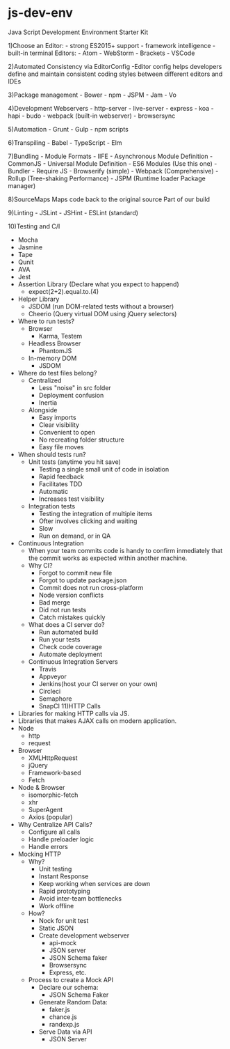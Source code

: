 # js-dev-env
Java Script Development Environment Starter Kit

1)Choose an Editor:
	- strong ES2015+ support
	- framework intelligence
	- built-in terminal
	Editors:
		- Atom
		- WebStorm
		- Brackets
		- VSCode

2)Automated Consistency via EditorConfig
	-Editor config helps developers define and maintain consistent coding styles between different editors and IDEs

3)Package management
	- Bower
	- npm
	- JSPM
	- Jam
	- Vo

4)Development Webservers
	- http-server
	- live-server
	- express
	- koa
	- hapi
	- budo
	- webpack (built-in webserver)
	- browsersync

5)Automation
	- Grunt
	- Gulp
	- npm scripts

6)Transpiling
	- Babel
	- TypeScript
	- Elm

7)Bundling
	- Module Formats
		- IIFE
		- Asynchronous Module Definition
		- CommonJS
		- Universal Module Definition
		- ES6 Modules (Use this one)
	- Bundler
		- Require JS
		- Browserify (simple)
		- Webpack (Comprehensive)
		- Rollup (Tree-shaking Performance)
		- JSPM (Runtime loader Package manager)

8)SourceMaps
Maps code back to the original source
Part of our build

9)Linting
	- JSLint
	- JSHint
	- ESLint (standard)

10)Testing and C/I
  - Mocha
  - Jasmine
  - Tape
  - Qunit
  - AVA
  - Jest
  - Assertion Library (Declare what you expect to happend)
    - expect(2+2).equal.to.(4)
  - Helper Library
    - JSDOM (run DOM-related tests without a browser)
    - Cheerio (Query virtual DOM using jQuery selectors)
  - Where to run tests?
    - Browser
      - Karma, Testem
    - Headless Browser
      - PhantomJS
    - In-memory DOM
      - JSDOM
  - Where do test files belong?
    - Centralized
      - Less "noise" in src folder
      - Deployment confusion
      - Inertia
    - Alongside
      - Easy imports
      - Clear visibility
      - Convenient to open
      - No recreating folder structure
      - Easy file moves
  - When should tests run?
    - Unit tests (anytime you hit save)
      - Testing a single small unit of code in isolation
      - Rapid feedback
      - Facilitates TDD
      - Automatic 
      - Increases test visibility
    - Integration tests 
      - Testing the integration of multiple items
      - Ofter involves clicking and waiting
      - Slow
      - Run on demand, or in QA
  - Continuous Integration
    - When your team commits code is handy to confirm inmediately that the commit works as expected within another machine.
    - Why CI?
      - Forgot to commit new file
      - Forgot to update package.json
      - Commit does not run cross-platform
      - Node version conflicts
      - Bad merge
      - Did not run tests
      - Catch mistakes quickly
    - What does a CI server do?
      - Run automated build
      - Run your tests
      - Check code coverage
      - Automate deployment
    - Continuous Integration Servers
      - Travis
      - Appveyor
      - Jenkins(host your CI server on your own)
      - Circleci
      - Semaphore
      - SnapCI
11)HTTP Calls
  - Libraries for making HTTP calls via JS.
  - Libraries that makes AJAX calls on modern application.
  - Node
    - http
    - request
  - Browser
    - XMLHttpRequest
    - jQuery
    - Framework-based
    - Fetch
  - Node & Browser
    - isomorphic-fetch
    - xhr
    - SuperAgent
    - Axios (popular)
  - Why Centralize API Calls?
    - Configure all calls
    - Handle preloader logic
    - Handle errors
  - Mocking HTTP
    - Why?
      - Unit testing
      - Instant Response
      - Keep working when services are down
      - Rapid prototyping
      - Avoid inter-team bottlenecks
      - Work offline
    - How?
      - Nock for unit test
      - Static JSON
      - Create development webserver
        - api-mock
        - JSON server
        - JSON Schema faker
        - Browsersync
        - Express, etc.
    - Process to create a Mock API
      - Declare our schema:
        - JSON Schema Faker
      - Generate Random Data:
        - faker.js
        - chance.js
        - randexp.js
      - Serve Data via API
        - JSON Server
